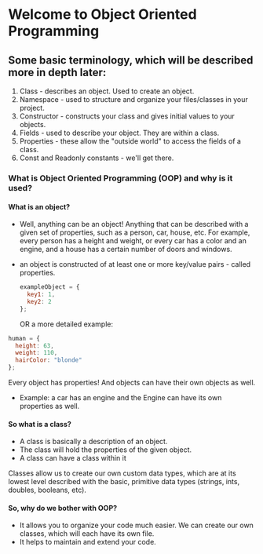 # Welcome to Object Oriented Programming

## Some basic terminology, which will be described more in depth later:

1. Class - describes an object. Used to create an object.
2. Namespace - used to structure and organize your files/classes in your project.
3. Constructor - constructs your class and gives initial values to your objects.
4. Fields - used to describe your object. They are within a class.
5. Properties - these allow the "outside world" to access the fields of a class.
6. Const and Readonly constants - we'll get there.

### What is Object Oriented Programming (OOP) and why is it used?

#### What is an object?

- Well, anything can be an object! Anything that can be described with a given set of properties, such as a person, car, house, etc. For example, every person has a height and weight, or every car has a color and an engine, and a house has a certain number of doors and windows.
- an object is constructed of at least one or more key/value pairs - called properties.

  ```js
  exampleObject = {
    key1: 1,
    key2: 2
  };
  ```
  
  OR a more detailed example:

```js
human = {
  height: 63,
  weight: 110,
  hairColor: "blonde"
};
```

Every object has properties!
And objects can have their own objects as well.

- Example: a car has an engine and the Engine can have its own properties as well.

#### So what is a class?

- A class is basically a description of an object.
- The class will hold the properties of the given object.
- A class can have a class within it

Classes allow us to create our own custom data types, which are at its lowest level described with the basic, primitive data types (strings, ints, doubles, booleans, etc).

#### So, why do we bother with OOP?

- It allows you to organize your code much easier. We can create our own classes, which will each have its own file.
- It helps to maintain and extend your code.
